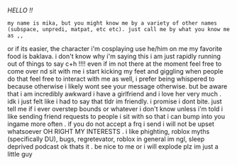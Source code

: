 
*HELLO !!*

    my name is mika, but you might know me by a variety of other names (subspace, unpredi, matpat, etc etc). just call me by what you know me as ,, 
or if its easier, the character i'm cosplaying
use he/him on me
    my favorite food is baklava. i don't know why i'm saying this i am just rapidly running out of things to say
c+h !!!! even if im not there at the moment feel free to come over nd sit with me i start kicking my feet and giggling when people do that
feel free to interact with me as well, i prefer being whispered to because otherwise i likely wont see your message otherwise. but be aware that i am incredibly awkward
i have a girlfriend and i love her very much . idk i just felt like i had to say that
tldr im friendly. i promise i dont bite. just tell me if i ever overstep bounds or whatever i don't know unless i'm told
i like sending friend requests to people i sit with so that i can bump into you ingame more often . if you do not accept a frq i send i will not be upset whatsoever
OH RIGHT MY INTERESTS . i like phighting, roblox myths (specifically DU), bugs, regretevator, roblox in general im ngl, sleep deprived podcast
ok thats it . be nice to me or i will explode plz im just a little guy

